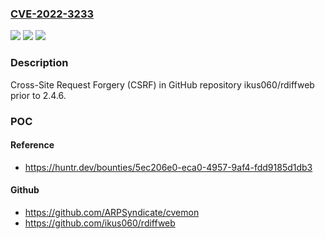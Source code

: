 ### [CVE-2022-3233](https://cve.mitre.org/cgi-bin/cvename.cgi?name=CVE-2022-3233)
![](https://img.shields.io/static/v1?label=Product&message=ikus060%2Frdiffweb&color=blue)
![](https://img.shields.io/static/v1?label=Version&message=%3C%202.4.6%20&color=brighgreen)
![](https://img.shields.io/static/v1?label=Vulnerability&message=CWE-352%20Cross-Site%20Request%20Forgery%20(CSRF)&color=brighgreen)

### Description

Cross-Site Request Forgery (CSRF) in GitHub repository ikus060/rdiffweb prior to 2.4.6.

### POC

#### Reference
- https://huntr.dev/bounties/5ec206e0-eca0-4957-9af4-fdd9185d1db3

#### Github
- https://github.com/ARPSyndicate/cvemon
- https://github.com/ikus060/rdiffweb

